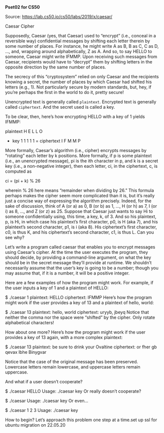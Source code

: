 **Pset02 for CS50**


Source: https://lab.cs50.io/cs50/labs/2019/x/caesar/

Caesar Cipher

Supposedly, Caesar (yes, that Caesar) used to “encrypt” (i.e., conceal in a reversible way) confidential messages by shifting each letter therein by some number of places. For instance, he might write A as B, B as C, C as D, …, and, wrapping around alphabetically, Z as A. And so, to say HELLO to someone, Caesar might write IFMMP. Upon receiving such messages from Caesar, recipients would have to “decrypt” them by shifting letters in the opposite direction by the same number of places.

The secrecy of this “cryptosystem” relied on only Caesar and the recipients knowing a secret, the number of places by which Caesar had shifted his letters (e.g., 1). Not particularly secure by modern standards, but, hey, if you’re perhaps the first in the world to do it, pretty secure!

Unencrypted text is generally called `plaintext`. Encrypted text is generally called `ciphertext`. And the secret used is called a key.

To be clear, then, here’s how encrypting HELLO with a key of 1 yields IFMMP:

plaintext	    H	E	L	L	O
+ key	        1	1	1	1	1
= ciphertext	I	F	M	M	P

More formally, Caesar’s algorithm (i.e., cipher) encrypts messages by “rotating” each letter by k positions. More formally, if p is some plaintext (i.e., an unencrypted message), pi is the ith character in p, and k is a secret key (i.e., a non-negative integer), then each letter, ci, in the ciphertext, c, is computed as

ci = (pi + k) % 26

wherein % 26 here means “remainder when dividing by 26.” This formula perhaps makes the cipher seem more complicated than it is, but it’s really just a concise way of expressing the algorithm precisely. Indeed, for the sake of discussion, think of A (or a) as 0, B (or b) as 1, …, H (or h) as 7, I (or i) as 8, …, and Z (or z) as 25. Suppose that Caesar just wants to say Hi to someone confidentially using, this time, a key, k, of 3. And so his plaintext, p, is Hi, in which case his plaintext’s first character, p0, is H (aka 7), and his plaintext’s second character, p1, is i (aka 8). His ciphertext’s first character, c0, is thus K, and his ciphertext’s second character, c1, is thus L. Can you see why?

Let’s write a program called caesar that enables you to encrypt messages using Caesar’s cipher. At the time the user executes the program, they should decide, by providing a command-line argument, on what the key should be in the secret message they’ll provide at runtime. We shouldn’t necessarily assume that the user’s key is going to be a number; though you may assume that, if it is a number, it will be a positive integer.

Here are a few examples of how the program might work. For example, if the user inputs a key of 1 and a plaintext of HELLO:

$ ./caesar 1
plaintext:  HELLO
ciphertext: IFMMP
Here’s how the program might work if the user provides a key of 13 and a plaintext of hello, world:

$ ./caesar 13
plaintext:  hello, world
ciphertext: uryyb, jbeyq
Notice that neither the comma nor the space were “shifted” by the cipher. Only rotate alphabetical characters!

How about one more? Here’s how the program might work if the user provides a key of 13 again, with a more complex plaintext:

$ ./caesar 13
plaintext:  be sure to drink your Ovaltine
ciphertext: or fher gb qevax lbhe Binygvar

Notice that the case of the original message has been preserved. Lowercase letters remain lowercase, and uppercase letters remain uppercase.

And what if a user doesn’t cooperate?

$ ./caesar HELLO
Usage: ./caesar key
Or really doesn’t cooperate?

$ ./caesar
Usage: ./caesar key
Or even…

$ ./caesar 1 2 3
Usage: ./caesar key

How to begin? Let’s approach this problem one step at a time.set up ssl for ubuntu migration on 22.05.20
